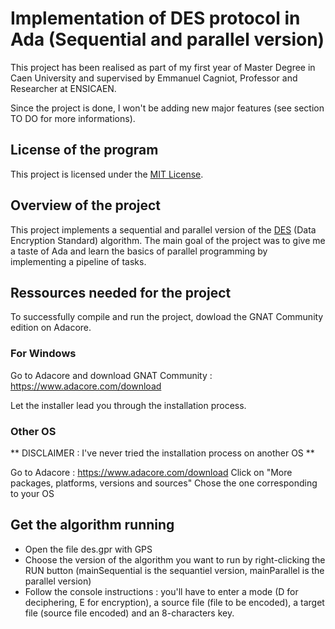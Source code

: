 # Implementation of DES protocol in Ada (Sequential and parallel version)

This project has been realised as part of my first year of Master Degree in Caen University and supervised by Emmanuel Cagniot, Professor and Researcher at ENSICAEN.

Since the project is done, I won't be adding new major features (see section TO DO for more informations).

## License of the program

This project is licensed under the [MIT License](https://opensource.org/licenses/MIT).

## Overview of the project

This project implements a sequential and parallel version of the [DES](https://csrc.nist.gov/csrc/media/publications/fips/46/3/archive/1999-10-25/documents/fips46-3.pdf) (Data Encryption Standard) algorithm. The main goal of the project was to give me a taste of Ada and learn the basics of parallel programming by implementing a pipeline of tasks.

## Ressources needed for the project

To successfully compile and run the project, dowload the GNAT Community edition on Adacore.

### For Windows

Go to Adacore and download GNAT Community  : https://www.adacore.com/download

Let the installer lead you through the installation process.

### Other OS

** DISCLAIMER : I've never tried the installation process on another OS **

Go to Adacore : https://www.adacore.com/download
Click on "More packages, platforms, versions and sources"
Chose the one corresponding to your OS

## Get the algorithm running

* Open the file des.gpr with GPS
* Choose the version of the algorithm you want to run by right-clicking the RUN button (mainSequential is the sequantiel version, mainParallel is the parallel version)
* Follow the console instructions : you'll have to enter a mode (D for deciphering, E for encryption), a source file (file to be encoded), a target file (source file encoded) and an 8-characters key.
